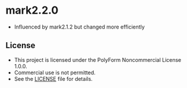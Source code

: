 # mark2.2.0
- Influenced by mark2.1.2 but changed more efficiently

## License
- This project is licensed under the PolyForm Noncommercial License 1.0.0.
- Commercial use is not permitted.
- See the [LICENSE](LICENSE) file for details.
